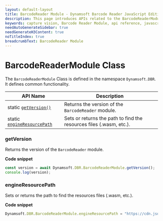```yaml
---
layout: default-layout
title: BarcodeReader Module - Dynamsoft Barcode Reader JavaScript Edition API
description: This page introduces APIs related to the BarcodeReaderModule Class of Dynamsoft Barcode Reader JavaScript Edition.
keywords: capture vision, Barcode Reader Module, api reference, javascript, js
needAutoGenerateSidebar: true
needGenerateH3Content: true
noTitleIndex: true
breadcrumbText: BarcodeReader Module
---
```


# BarcodeReaderModule Class

The `BarcodeReaderModule` Class is defined in the namespace `Dynamsoft.DBR`. It defines common functionality.

| API Name                                           | Description                                                         |
| -------------------------------------------------- | ------------------------------------------------------------------- |
| static [`getVersion()`](#getversion)               | Returns the version of the `BarcodeReader` module.                  |
| static [`engineResourcePath`](#engineresourcepath) | Sets or returns the path to find the resources files (.wasm, etc.). |

### getVersion

Returns the version of the `BarcodeReader` module.

**Code snippet**

```javascript
const version = await Dynamsoft.DBR.BarcodeReaderModule.getVersion();
console.log(version);
```

### engineResourcePath

Sets or returns the path to find the resources files (.wasm, etc.).

**Code snippet**

```javascript
Dynamsoft.DBR.BarcodeReaderModule.engineResourcePath = "https://cdn.jsdelivr.net/npm/dynamsoft-capture-vision-router@2.0.11/dist/";
```